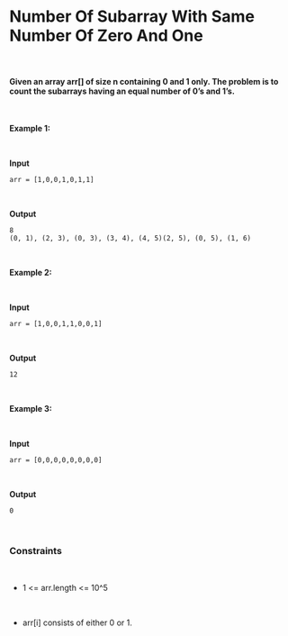 # Number Of Subarray With Same Number Of Zero And One

&nbsp;

#### Given an array arr[] of size n containing 0 and 1 only. The problem is to count the subarrays having an equal number of 0’s and 1’s.

&nbsp;

**Example 1:**

&nbsp;

**Input**

```
arr = [1,0,0,1,0,1,1]
```

&nbsp;

**Output**

```
8
(0, 1), (2, 3), (0, 3), (3, 4), (4, 5)(2, 5), (0, 5), (1, 6)
```

&nbsp;

**Example 2:**

&nbsp;

**Input**

```
arr = [1,0,0,1,1,0,0,1]
```

&nbsp;

**Output**

```
12
```

&nbsp;

**Example 3:**

&nbsp;

**Input**

```
arr = [0,0,0,0,0,0,0,0]
```

&nbsp;

**Output**

```
0
```

&nbsp;

### Constraints

&nbsp;

- 1 <= arr.length <= 10^5

&nbsp;

- arr[i] consists of either 0 or 1.

&nbsp;
